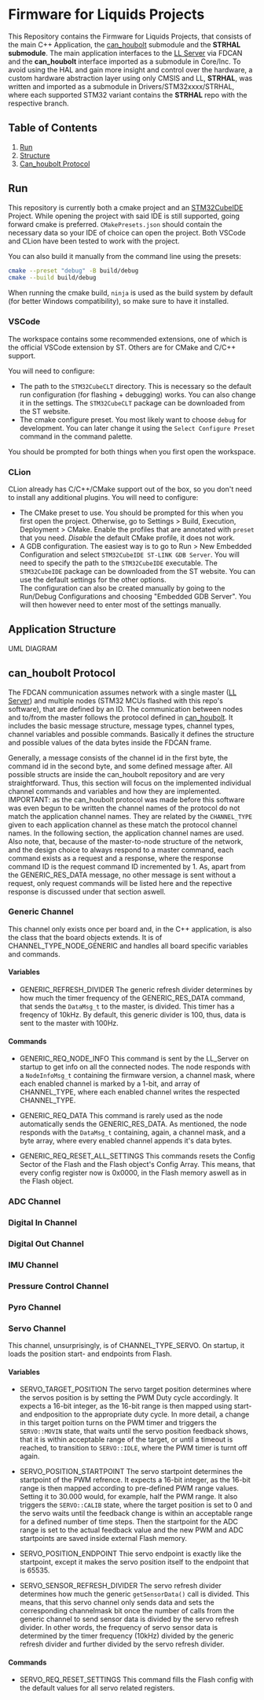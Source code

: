 # Firmware for Liquids Projects

This Repository contains the Firmware for Liquids Projects, that consists of the main C++ Application, the [can_houbolt](https://github.com/SpaceTeam/can_houbolt) submodule and the **STRHAL submodule**. The main application interfaces to the [LL Server](https://github.com/SpaceTeam/llserver_ecui_houbolt) via FDCAN and the **can_houbolt** interface imported as a submodule in Core/Inc. To avoid using the HAL and gain more insight and control over the hardware, a custom hardware abstraction layer using only CMSIS and LL, **STRHAL**, was written and imported as a submodule in Drivers/STM32xxxx/STRHAL, where each supported STM32 variant contains the **STRHAL** repo with the respective branch.

## Table of Contents  
1. [Run](#run)
2. [Structure](#application-structure)
3. [Can_houbolt Protocol](#can_houbolt-protocol)

## Run 
This repository is currently both a cmake project and an [STM32CubeIDE](https://www.st.com/en/development-tools/stm32cubeide.html) Project. While opening the project with said IDE is still supported,
going forward cmake is preferred. `CMakePresets.json` should contain the necessary data so your IDE of choice can open the project. Both VSCode and CLion have been tested to work with the project.

You can also build it manually from the command line using the presets:
```sh
cmake --preset "debug" -B build/debug
cmake --build build/debug
```

When running the cmake build, `ninja` is used as the build system by default (for better Windows compatibility), so make sure to have it installed.

### VSCode
The workspace contains some recommended extensions, one of which is the official VSCode extension by ST. Others are for CMake and C/C++ support.

You will need to configure:
- The path to the `STM32CubeCLT` directory. This is necessary so the default run configuration (for flashing + debugging) works. You can also change it in the settings.
  The `STM32CubeCLT` package can be downloaded from the ST website.
- The cmake configure preset. You most likely want to choose `debug` for development. You can later change it using the `Select Configure Preset` command in the command palette.

You should be prompted for both things when you first open the workspace.

### CLion
CLion already has C/C++/CMake support out of the box, so you don't need to install any additional plugins.
You will need to configure:
- The CMake preset to use. You should be prompted for this when you first open the project. Otherwise, go to Settings > Build, Execution, Deployment > CMake. Enable the profiles
that are annotated with `preset` that you need. _Disable_ the default CMake profile, it does not work.
- A GDB configuration. The easiest way is to go to Run > New Embedded Configuration and select `STM32CubeIDE ST-LINK GDB Server`. You will need to specify the path to the `STM32CubeIDE` executable.
  The `STM32CubeIDE` package can be downloaded from the ST website. You can use the default settings for the other options. \
  The configuration can also be created manually by going to the Run/Debug Configurations and choosing "Embedded GDB Server". You will then however need to enter most of the settings manually.

## Application Structure

UML DIAGRAM

## can_houbolt Protocol
The FDCAN communication assumes network with a single master ([LL Server](https://github.com/SpaceTeam/llserver_ecui_houbolt)) and multiple nodes (STM32 MCUs flashed with this repo's software), that are defined by an ID. The communication between nodes and to/from the master follows the protocol defined in [can_houbolt](https://github.com/SpaceTeam/can_houbolt). It includes the basic message structure, message types, channel types, channel variables and possible commands. Basically it defines the structure and possible values of the data bytes inside the FDCAN frame.

Generally, a message consists of the channel id in the first byte, the command id in the second byte, and some defined message after. All possible structs are inside the can_houbolt repository and are very straightforward. Thus, this section will focus on the implemented individual channel commands and variables and how they are implemented. IMPORTANT: as the can_houbolt protocol was made before this software was even begun to be written the channel names of the protocol do not match the application channel names. They are related by the `CHANNEL_TYPE` given to each application channel as these match the protocol channel names. In the following section, the application channel names are used. Also note, that, because of the master-to-node structure of the network, and the design choice to always respond to a master command, each command exists as a request and a response, where the response command ID is the request command ID incremented by 1. As, apart from the GENERIC_RES_DATA message, no other message is sent without a request, only request commands will be listed here and the repective response is discussed under that section aswell.

### Generic Channel
This channel only exists once per board and, in the C++ application, is also the class that the board objects extends. It is of CHANNEL_TYPE_NODE_GENERIC and handles all board specific variables and commands.
#### Variables
- GENERIC_REFRESH_DIVIDER
The generic refresh divider determines by how much the timer frequency of the GENERIC_RES_DATA command, that sends the `DataMsg_t` to the master, is divided. This timer has a freqency of 10kHz. By default, this generic divider is 100, thus, data is sent to the master with 100Hz. 

#### Commands
- GENERIC_REQ_NODE_INFO
This command is sent by the LL_Server on startup to get info on all the connected nodes. The node responds with a `NodeInfoMsg_t` containing the firmware version, a channel mask, where each enabled channel is marked by a 1-bit, and array of CHANNEL_TYPE, where each enabled channel writes the respected CHANNEL_TYPE.

- GENERIC_REQ_DATA
This command is rarely used as the node automatically sends the GENERIC_RES_DATA. As mentioned, the node responds with the `DataMsg_t` containing, again, a channel mask, and a byte array, where every enabled channel appends it's data bytes.

- GENERIC_REQ_RESET_ALL_SETTINGS
This commands resets the Config Sector of the Flash and the Flash object's Config Array. This means, that every config register now is 0x0000, in the Flash memory aswell as in the Flash object.

### ADC Channel

### Digital In Channel

### Digital Out Channel

### IMU Channel

### Pressure Control Channel

### Pyro Channel

### Servo Channel
This channel, unsurprisingly, is of CHANNEL_TYPE_SERVO. On startup, it loads the position start- and endpoints from Flash.
#### Variables
- SERVO_TARGET_POSITION
The servo target position determines where the servos position is by setting the PWM Duty cycle accordingly. It expects a 16-bit integer, as the 16-bit range is then mapped using start- and endposition to the appropriate duty cycle. In more detail, a change in this target poition turns on the PWM timer and triggers the `SERVO::MOVIN` state, that waits until the servo position feedback shows, that it is within acceptable range of the target, or until a timeout is reached, to transition to `SERVO::IDLE`, where the PWM timer is turnt off again.

- SERVO_POSITION_STARTPOINT
The servo startpoint determines the startpoint of the PWM refrence. It expects a 16-bit integer, as the 16-bit range is then mapped according to pre-defined PWM range values. Setting it to 30.000 would, for example, half the PWM range. It also triggers the `SERVO::CALIB` state, where the target position is set to 0 and the servo waits until the feedback change is within an acceptable range for a defined number of time steps. Then the startpoint for the ADC range is set to the actual feedback value and the new PWM and ADC startpoints are saved inside external Flash memory.

- SERVO_POSITION_ENDPOINT
Thie servo endpoint is exactly like the startpoint, except it makes the servo position itself to the endpoint that is 65535. 

- SERVO_SENSOR_REFRESH_DIVIDER
The servo refresh divider determines how much the generic `getSensorData()` call is divided. This means, that this servo channel only sends data and sets the corresponding channelmask bit once the number of calls from the generic channel to send sensor data is divided by the servo refresh divider. In other words, the frequency of servo sensor data is determined by the timer frequency (10kHz) divided by the generic refresh divider and further divided by the servo refresh divider.

#### Commands
- SERVO_REQ_RESET_SETTINGS
This command fills the Flash config with the default values for all servo related registers.
